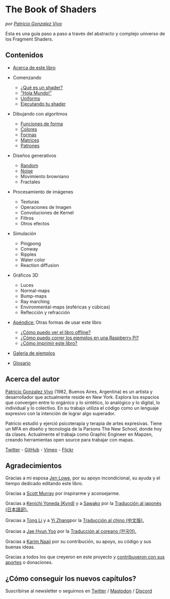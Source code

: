 <canvas id="custom" class="canvas" data-fragment-url="examples/moon.frag" data-textures="examples/images/moon-texture.jpg" width="350px" height="350px"></canvas>

# The Book of Shaders
*por [Patricio Gonzalez Vivo](http://patriciogonzalezvivo.com/)*

Esta es una guía paso a paso a través del abstracto y complejo universo de los Fragment Shaders.

<div class="header">
<a href="https://www.paypal.com/cgi-bin/webscr?cmd=_s-xclick&hosted_button_id=B5FSVSHGEATCG" style="float: right;"><img src="https://www.paypalobjects.com/en_US/i/btn/btn_donate_SM.gif" alt=""></a>
</div>

## Contenidos

* [Acerca de este libro](00/?lan=es)

* Comenzando
    * [¿Qué es un shader?](01/?lan=es)
    * [“Hola Mundo!”](02/?lan=es)
    * [Uniforms](03/?lan=es)
	* [Ejecutando tu shader](04/?lan=es)

* Dibujando con algoritmos
    * [Funciones de forma](05/?lan=es)
    * [Colores](06/?lan=es)
    * [Formas](07/)
    * [Matrices](08/)
    * [Patrones](09/)

* Diseños generativos
    * [Random](10/)
    * [Noise](11/)
    * Movimiento browniano
    * Fractales

* Procesamiento de imágenes
    * Texturas
    * Operaciones de Imagen
    * Convoluciones de Kernel
    * Filtros
    * Otros efectos

* Simulación
    * Pingpong
    * Conway
    * Ripples
    * Water color
    * Reaction diffusion

* Gráficos 3D
    * Luces
    * Normal-maps
    * Bump-maps
    * Ray marching
    * Environmental-maps (esféricas y cúbicas)
    * Reflección y refracción

* [Apéndice:](appendix/) Otras formas de usar este libro
	* [¿Cómo puedo ver el libro offline?](appendix/)
	* [¿Cómo puedo correr los ejemplos en una Raspberry Pi?](appendix/)
	* [¿Cómo imprimir este libro?](appendix/)

* [Galería de ejemplos](examples/)

* [Glosario](glossary/)

## Acerca del autor

[Patricio Gonzalez Vivo](http://patriciogonzalezvivo.com/) (1982, Buenos Aires, Argentina) es un artista y desarrollador que actualmente reside en New York. Explora los espacios que convergen entre lo orgánico y lo sintético, lo analógico y lo digital, lo individual y lo colectivo. En su trabajo utiliza el código como un lenguaje expresivo con la intención de lograr algo superador.

Patricio estudió y ejerció psicoterapia y terapia de artes expresivas. Tiene un MFA en diseño y tecnología de la Parsons The New School, donde hoy da clases. Actualmente el trabaja como Graphic Engineer en Mapzen, creando herramientas open source para trabajar con mapas.

<div class="header"><a href="https://twitter.com/patriciogv" target="_blank">Twitter</a> - <a href="https://github.com/patriciogonzalezvivo" target="_blank">GitHub</a> - <a href="https://vimeo.com/patriciogv" target="_blank">Vimeo</a> - <a href="https://www.flickr.com/photos/106950246@N06/" target="_blank"> Flickr</a></div>

## Agradecimientos

Gracias a mi esposa [Jen Lowe](http://www.datatelling.com/), por su apoyo incondicional, su ayuda y el tiempo dedicado editando este libro.

Gracias a [Scott Murray](http://alignedleft.com/) por inspirarme y aconsejarme.

Gracias a [Kenichi Yoneda (Kynd)](https://twitter.com/kyndinfo) y a [Sawako](https://twitter.com/sawakohome) por la [Traducción al japonés (日本語訳).](?lan=jp)

Gracias a [Tong Li](https://www.facebook.com/tong.lee.9484) y a [Yi Zhang](https://www.facebook.com/archer.zetta?pnref=story)por la [Traducción al chino (中文版).](?lan=ch)

Gracias a [Jae Hyun Yoo](https://www.facebook.com/fkkcloud) por la [Traducción al coreano (한국어).](?lan=kr)

Gracias a [Karim Naaji](http://karim.naaji.fr/) por su contribución, su apoyo, su código y sus buenas ideas.

Gracias a todos los que creyeron en este proyecto y [contribuyeron con sus aportes](https://github.com/patriciogonzalezvivo/thebookofshaders/graphs/contributors) o donaciones.

## ¿Cómo conseguir los nuevos capítulos?

Suscribirse al newsletter o seguirnos en [Twitter](https://twitter.com/bookofshaders) / <a rel="me" href="https://mastodon.gamedev.place/@bookofshaders">Mastodon</a> / [Discord](shader.zone) 

<div id="fd-form-623359074e5181d777e479f9"></div>
<script>
  window.fd('form', {
    formId: '623359074e5181d777e479f9',
    containerEl: '#fd-form-623359074e5181d777e479f9'
  });
</script>
